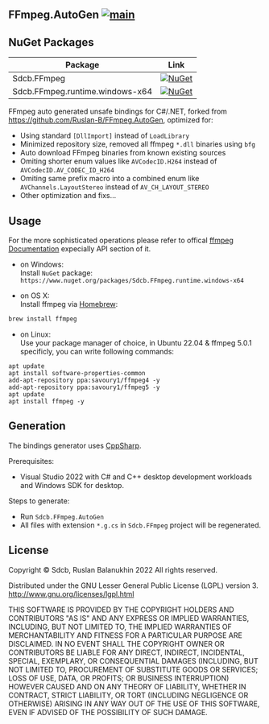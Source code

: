 ## FFmpeg.AutoGen [![main](https://github.com/sdcb/FFmpeg.AutoGen/actions/workflows/main.yml/badge.svg)](https://github.com/sdcb/FFmpeg.AutoGen/actions/workflows/main.yml)

## NuGet Packages
| Package | Link |
| ------- | ---- |
| Sdcb.FFmpeg | [![NuGet](https://img.shields.io/nuget/v/Sdcb.FFmpeg.svg)](https://nuget.org/packages/Sdcb.FFmpeg) |
| Sdcb.FFmpeg.runtime.windows-x64 | [![NuGet](https://img.shields.io/nuget/v/Sdcb.FFmpeg.runtime.windows-x64.svg)](https://nuget.org/packages/Sdcb.FFmpeg.runtime.windows-x64) |


FFmpeg auto generated unsafe bindings for C#/.NET, forked from https://github.com/Ruslan-B/FFmpeg.AutoGen, optimized for:
* Using standard `[DllImport]` instead of `LoadLibrary`
* Minimized repository size, removed all ffmpeg `*.dll` binaries using `bfg`
* Auto download FFmpeg binaries from known existing sources
* Omiting shorter enum values like `AVCodecID.H264` instead of `AVCodecID.AV_CODEC_ID_H264`
* Omiting same prefix macro into a combined enum like `AVChannels.LayoutStereo` instead of `AV_CH_LAYOUT_STEREO`
* Other optimization and fixs...

## Usage

For the more sophisticated operations please refer to offical [ffmpeg Documentation](https://www.ffmpeg.org/documentation.html) expecially API section of it.

- on Windows:  
Install `NuGet` package: `https://www.nuget.org/packages/Sdcb.FFmpeg.runtime.windows-x64`

- on OS X:  
Install ffmpeg via [Homebrew](https://formulae.brew.sh/formula/ffmpeg):
```bash
brew install ffmpeg
```

- on Linux:  
Use your package manager of choice, in Ubuntu 22.04 & ffmpeg 5.0.1 specificly, you can write following commands:
```
apt update
apt install software-properties-common
add-apt-repository ppa:savoury1/ffmpeg4 -y
add-apt-repository ppa:savoury1/ffmpeg5 -y
apt update
apt install ffmpeg -y
```

## Generation

The bindings generator uses [CppSharp](https://github.com/mono/CppSharp).

Prerequisites:
 - Visual Studio 2022 with C# and C++ desktop development workloads and Windows SDK for desktop.

Steps to generate:
- Run ```Sdcb.FFmpeg.AutoGen```
- All files with extension ```*.g.cs```  in ```Sdcb.FFmpeg``` project will be regenerated.


## License

Copyright © Sdcb, Ruslan Balanukhin 2022
All rights reserved.

Distributed under the GNU Lesser General Public License (LGPL) version 3.  
http://www.gnu.org/licenses/lgpl.html

THIS SOFTWARE IS PROVIDED BY THE COPYRIGHT HOLDERS AND CONTRIBUTORS
"AS IS" AND ANY EXPRESS OR IMPLIED WARRANTIES, INCLUDING, BUT NOT
LIMITED TO, THE IMPLIED WARRANTIES OF MERCHANTABILITY AND FITNESS FOR
A PARTICULAR PURPOSE ARE DISCLAIMED. IN NO EVENT SHALL THE COPYRIGHT
OWNER OR CONTRIBUTORS BE LIABLE FOR ANY DIRECT, INDIRECT, INCIDENTAL,
SPECIAL, EXEMPLARY, OR CONSEQUENTIAL DAMAGES (INCLUDING, BUT NOT
LIMITED TO, PROCUREMENT OF SUBSTITUTE GOODS OR SERVICES; LOSS OF USE,
DATA, OR PROFITS; OR BUSINESS INTERRUPTION) HOWEVER CAUSED AND ON ANY
THEORY OF LIABILITY, WHETHER IN CONTRACT, STRICT LIABILITY, OR TORT
(INCLUDING NEGLIGENCE OR OTHERWISE) ARISING IN ANY WAY OUT OF THE USE
OF THIS SOFTWARE, EVEN IF ADVISED OF THE POSSIBILITY OF SUCH DAMAGE.

